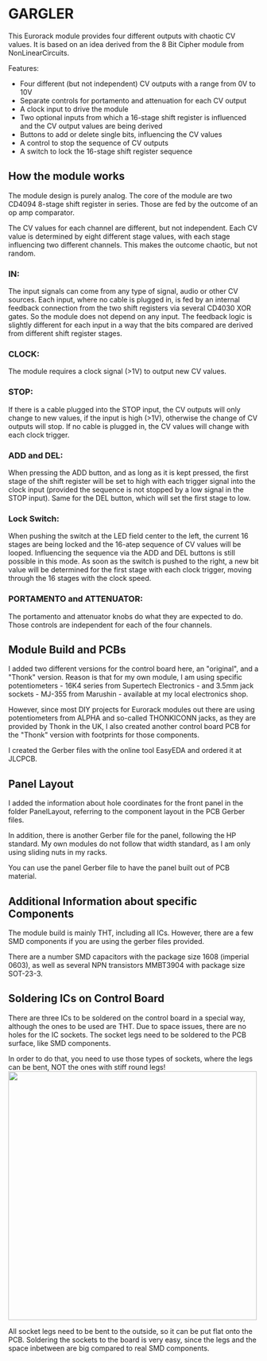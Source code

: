 # GARGLER
This Eurorack module provides four different outputs with chaotic CV values.
It is based on an idea derived from the 8 Bit Cipher module from NonLinearCircuits.

Features:
- Four different (but not independent) CV outputs with a range from 0V to 10V
- Separate controls for portamento and attenuation for each CV output
- A clock input to drive the module
- Two optional inputs from which a 16-stage shift register is influenced and the CV output values are being derived
- Buttons to add or delete single bits, influencing the CV values
- A control to stop the sequence of CV outputs
- A switch to lock the 16-stage shift register sequence

## How the module works
The module design is purely analog. The core of the module are two CD4094 8-stage shift register in series.
Those are fed by the outcome of an op amp comparator.

The CV values for each channel are different, but not independent. Each CV value is determined by eight different stage values, with each stage influencing two different channels.
This makes the outcome chaotic, but not random.

### IN:
The input signals can come from any type of signal, audio or other CV sources.
Each input, where no cable is plugged in, is fed by an internal feedback connection from the two shift registers via several CD4030 XOR gates.
So the module does not depend on any input.
The feedback logic is slightly different for each input in a way that the bits compared are derived from different shift register stages.

### CLOCK:
The module requires a clock signal (>1V) to output new CV values. 

### STOP:
If there is a cable plugged into the STOP input, the CV outputs will only change to new values, if the input is high (>1V), otherwise the change of CV outputs will stop. If no cable is plugged in, the CV values will change with each clock trigger.

### ADD and DEL:
When pressing the ADD button, and as long as it is kept pressed, the first stage of the shift register will be set to high with each trigger signal into the clock input (provided the sequence is not stopped by a low signal in the STOP input).
Same for the DEL button, which will set the first stage to low.

### Lock Switch:
When pushing the switch at the LED field center to the left, the current 16 stages are being locked and the 16-atep sequence of CV values will be looped.
Influencing the sequence via the ADD and DEL buttons is still possible in this mode.
As soon as the switch is pushed to the right, a new bit value will be determined for the first stage with each clock trigger, moving through the 16 stages with the clock speed.

### PORTAMENTO and ATTENUATOR:
The portamento and attenuator knobs do what they are expected to do.
Those controls are independent for each of the four channels.

## Module Build and PCBs
I added two different versions for the control board here, an "original", and a "Thonk" version.
Reason is that for my own module, I am using specific potentiometers - 16K4 series from Supertech Electronics - and 3.5mm jack sockets - MJ-355 from Marushin - available at my local electronics shop.

However, since most DIY projects for Eurorack modules out there are using potentiometers from ALPHA and so-called THONKICONN jacks, as they are provided by Thonk in the UK, I also created another control board PCB for the "Thonk" version with footprints for those components.

I created the Gerber files with the online tool EasyEDA and ordered it at JLCPCB.

## Panel Layout
I added the information about hole coordinates for the front panel in the folder PanelLayout, referring to the component layout in the PCB Gerber files.

In addition, there is another Gerber file for the panel, following the HP standard. My own modules do not follow that width standard, as I am only using sliding nuts in my racks.

You can use the panel Gerber file to have the panel built out of PCB material.

## Additional Information about specific Components
The module build is mainly THT, including all ICs.
However, there are a few SMD components if you are using the gerber files provided.

There are a number SMD capacitors with the package size 1608 (imperial 0603), as well as several NPN transistors MMBT3904 with package size SOT-23-3.

## Soldering ICs on Control Board
There are three ICs to be soldered on the control board in a special way, although the ones to be used are THT.
Due to space issues, there are no holes for the IC sockets.
The socket legs need to be soldered to the PCB surface, like SMD components.

In order to do that, you need to use those types of sockets, where the legs can be bent, NOT the ones with stiff round legs!
<img width="500" src="https://github.com/TOILmodular/GARGLER/assets/97026614/440ea4bd-f64a-49aa-b3e9-e93ae8265c44">

All socket legs need to be bent to the outside, so it can be put flat onto the PCB. Soldering the sockets to the board is very easy, since the legs and the space inbetween are big compared to real SMD components.
